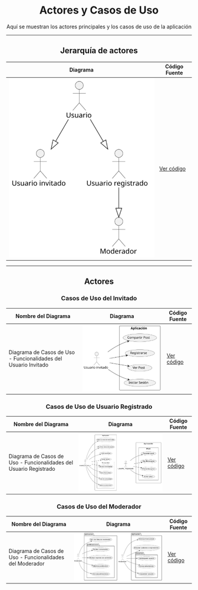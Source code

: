 <div align="center">

# Actores y Casos de Uso

Aquí se muestran los actores principales y los casos de uso de la aplicación

---

## Jerarquía de actores 

| **Diagrama** | **Código Fuente** |
|--------------|--------------------|
| ![Jerarquia de actores](/CdU/DdJerarquiaActores/1ª_Iteración/DdJerarquiaActores.svg)| [Ver código](/CdU/DdJerarquiaActores/1ª_Iteración/DdJerarquiaActores.puml) |

---

## Actores 

### Casos de Uso del Invitado

| **Nombre del Diagrama** | **Diagrama** | **Código Fuente** |
|------------------------|--------------|-------------------|
| Diagrama de Casos de Uso - Funcionalidades del Usuario Invitado | ![Casos de Uso del Invitado](/CdU/DdCdUso_Invitado/1ª_Iteración/DdCdUso_Invitado.svg) | [Ver código](/CdU/DdCdUso_Invitado/1ª_Iteración/DdCdUso_Invitado.puml) |

### Casos de Uso de Usuario Registrado

| **Nombre del Diagrama** | **Diagrama** | **Código Fuente** |
|------------------------|--------------|-------------------|
| Diagrama de Casos de Uso - Funcionalidades del Usuario Registrado | ![Casos de Uso de Usuario Registrado](/CdU/DdCdUso_UsuarioRegistrado/2ª_Iteración/DdCdUso_UsuarioRegistrado_Collage.png) | [Ver código](/CdU/DdCdUso_UsuarioRegistrado/2ª_Iteración) |

### Casos de Uso del Moderador

| **Nombre del Diagrama** | **Diagrama** | **Código Fuente** |
|------------------------|--------------|-------------------|
| Diagrama de Casos de Uso - Funcionalidades del Moderador | ![Casos de Uso del Moderador 1](/CdU/DdCdUso_Moderador/6ª_Iteración/DdCdUso_Moderador_Collage.png) | [Ver código](/CdU/DdCdUso_Moderador/6ª_Iteración) |


</div>
